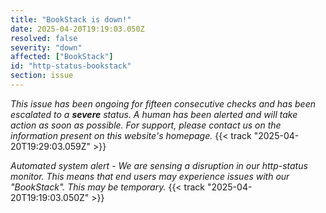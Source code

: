 ```yaml
---
title: "BookStack is down!"
date: 2025-04-20T19:19:03.050Z
resolved: false
severity: "down"
affected: ["BookStack"]
id: "http-status-bookstack"
section: issue
---
```


*This issue has been ongoing for fifteen consecutive checks and has been escalated to a **severe** status. A human has been alerted and will take action as soon as possible. For support, please contact us on the information present on this website's homepage.* {{< track "2025-04-20T19:29:03.059Z" >}}

**Automated system alert* - We are sensing a disruption in our http-status monitor. This means that end users may experience issues with our "BookStack". This may be temporary.* {{< track "2025-04-20T19:19:03.050Z" >}}
